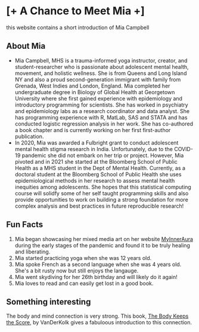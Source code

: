 # [+ A Chance to Meet Mia +]
this  website contains a short introduction of Mia Campbell

## About Mia
- Mia Campbell, MHS is a trauma-informed yoga instructor, creator, and student-researcher who is passionate about adolescent mental health, movement, and holistic wellness. She is from Queens and Long Island NY and also a proud second-generation immigrant with family from Grenada, West Indies and London, England. Mia completed her undergraduate degree in Biology of Global Health at Georgetown University where she first gained experience with epidemiology and introductory programming for scientists. She has worked in psychiatry and epidemiology labs as a research coordinator and data analyst. She has programming experience with R, MatLab, SAS and STATA and has conducted logistic regression analysis in her work. She has co-authored a book chapter and is currently working on her first first-author publication. 
- In 2020, Mia was awarded a Fulbright grant to conduct adolescent mental health stigma research in India. Unfortunately, due to the COVID-19 pandemic she did not embark on her trip or project. However, Mia pivoted and in 2021 she started at the Bloomberg School of Public Health as a MHS student in the Dept of Mental Health. 
Currently, as a doctoral student at the Bloomberg School of Public Health she uses epidemiological methods in her research to assess mental health inequities among adolescents. She hopes that this statistical computing course will solidfy some of her self taught programming skills and also provide opportunities to work on building a strong foundation for more complex analysis and best practices in future reproducible research! 

## Fun Facts 
1. Mia began showcasing her mixed media art on her website [MyInnerAura](https://myinneraura.com/) during the early stages of the pandemic and found it to be truly healing and liberating. 
2. Mia started practicing yoga when she was 12 years old.
3. Mia spoke French as a second language when she was 4 years old. She's a bit rusty now but still enjoys the langauge.
4. Mia went skydiving for her 26th birthday and will likely do it again! 
5. Mia loves to read and can easily get lost in a good book. 

## Something interesting
The body and mind connection is very strong. This book, [The Body Keeps the Score](https://www.besselvanderkolk.com/resources/the-body-keeps-the-score), by VanDerKolk gives a fabuloous introduction to this connection. 


